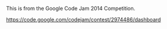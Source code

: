 This is from the Google Code Jam 2014 Competition.

https://code.google.com/codejam/contest/2974486/dashboard

